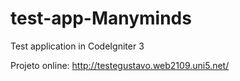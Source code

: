 # test-app-Manyminds
Test application in CodeIgniter 3

Projeto online: http://testegustavo.web2109.uni5.net/

